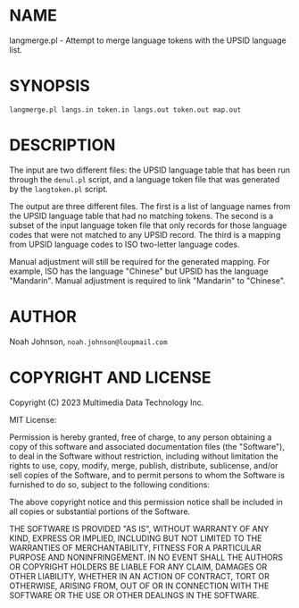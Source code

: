 # NAME

langmerge.pl - Attempt to merge language tokens with the UPSID language
list.

# SYNOPSIS

    langmerge.pl langs.in token.in langs.out token.out map.out

# DESCRIPTION

The input are two different files:  the UPSID language table that has
been run through the `denul.pl` script, and a language token file that
was generated by the `langtoken.pl` script.

The output are three different files.  The first is a list of language
names from the UPSID language table that had no matching tokens.  The
second is a subset of the input language token file that only records
for those language codes that were not matched to any UPSID record.  The
third is a mapping from UPSID language codes to ISO two-letter language
codes.

Manual adjustment will still be required for the generated mapping.  For
example, ISO has the language "Chinese" but UPSID has the language
"Mandarin".  Manual adjustment is required to link "Mandarin" to
"Chinese".

# AUTHOR

Noah Johnson, `noah.johnson@loupmail.com`

# COPYRIGHT AND LICENSE

Copyright (C) 2023 Multimedia Data Technology Inc.

MIT License:

Permission is hereby granted, free of charge, to any person obtaining a
copy of this software and associated documentation files
(the "Software"), to deal in the Software without restriction, including
without limitation the rights to use, copy, modify, merge, publish,
distribute, sublicense, and/or sell copies of the Software, and to
permit persons to whom the Software is furnished to do so, subject to
the following conditions:

The above copyright notice and this permission notice shall be included
in all copies or substantial portions of the Software.

THE SOFTWARE IS PROVIDED "AS IS", WITHOUT WARRANTY OF ANY KIND, EXPRESS
OR IMPLIED, INCLUDING BUT NOT LIMITED TO THE WARRANTIES OF
MERCHANTABILITY, FITNESS FOR A PARTICULAR PURPOSE AND NONINFRINGEMENT.
IN NO EVENT SHALL THE AUTHORS OR COPYRIGHT HOLDERS BE LIABLE FOR ANY
CLAIM, DAMAGES OR OTHER LIABILITY, WHETHER IN AN ACTION OF CONTRACT,
TORT OR OTHERWISE, ARISING FROM, OUT OF OR IN CONNECTION WITH THE
SOFTWARE OR THE USE OR OTHER DEALINGS IN THE SOFTWARE.
